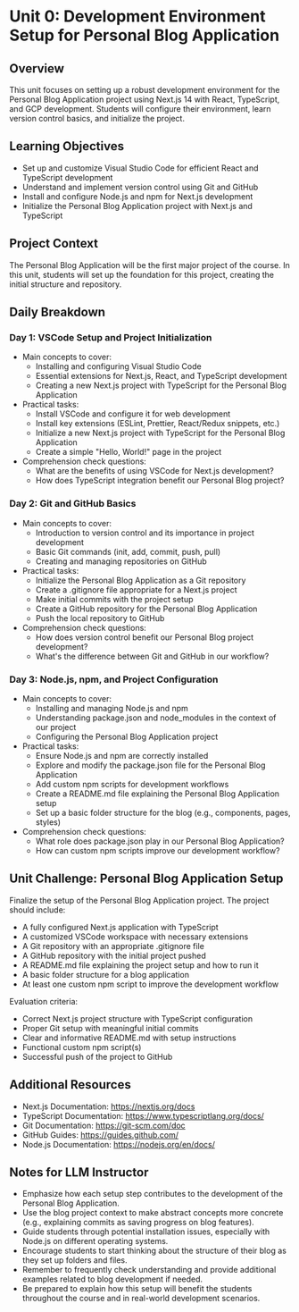 # Unit 0: Development Environment Setup for Personal Blog Application

## Overview
This unit focuses on setting up a robust development environment for the Personal Blog Application project using Next.js 14 with React, TypeScript, and GCP development. Students will configure their environment, learn version control basics, and initialize the project.

## Learning Objectives
- Set up and customize Visual Studio Code for efficient React and TypeScript development
- Understand and implement version control using Git and GitHub
- Install and configure Node.js and npm for Next.js development
- Initialize the Personal Blog Application project with Next.js and TypeScript

## Project Context
The Personal Blog Application will be the first major project of the course. In this unit, students will set up the foundation for this project, creating the initial structure and repository.

## Daily Breakdown

### Day 1: VSCode Setup and Project Initialization
- Main concepts to cover:
  - Installing and configuring Visual Studio Code
  - Essential extensions for Next.js, React, and TypeScript development
  - Creating a new Next.js project with TypeScript for the Personal Blog Application
- Practical tasks:
  - Install VSCode and configure it for web development
  - Install key extensions (ESLint, Prettier, React/Redux snippets, etc.)
  - Initialize a new Next.js project with TypeScript for the Personal Blog Application
  - Create a simple "Hello, World!" page in the project
- Comprehension check questions:
  - What are the benefits of using VSCode for Next.js development?
  - How does TypeScript integration benefit our Personal Blog project?

### Day 2: Git and GitHub Basics
- Main concepts to cover:
  - Introduction to version control and its importance in project development
  - Basic Git commands (init, add, commit, push, pull)
  - Creating and managing repositories on GitHub
- Practical tasks:
  - Initialize the Personal Blog Application as a Git repository
  - Create a .gitignore file appropriate for a Next.js project
  - Make initial commits with the project setup
  - Create a GitHub repository for the Personal Blog Application
  - Push the local repository to GitHub
- Comprehension check questions:
  - How does version control benefit our Personal Blog project development?
  - What's the difference between Git and GitHub in our workflow?

### Day 3: Node.js, npm, and Project Configuration
- Main concepts to cover:
  - Installing and managing Node.js and npm
  - Understanding package.json and node_modules in the context of our project
  - Configuring the Personal Blog Application project
- Practical tasks:
  - Ensure Node.js and npm are correctly installed
  - Explore and modify the package.json file for the Personal Blog Application
  - Add custom npm scripts for development workflows
  - Create a README.md file explaining the Personal Blog Application setup
  - Set up a basic folder structure for the blog (e.g., components, pages, styles)
- Comprehension check questions:
  - What role does package.json play in our Personal Blog Application?
  - How can custom npm scripts improve our development workflow?

## Unit Challenge: Personal Blog Application Setup
Finalize the setup of the Personal Blog Application project. The project should include:
- A fully configured Next.js application with TypeScript
- A customized VSCode workspace with necessary extensions
- A Git repository with an appropriate .gitignore file
- A GitHub repository with the initial project pushed
- A README.md file explaining the project setup and how to run it
- A basic folder structure for a blog application
- At least one custom npm script to improve the development workflow

Evaluation criteria:
- Correct Next.js project structure with TypeScript configuration
- Proper Git setup with meaningful initial commits
- Clear and informative README.md with setup instructions
- Functional custom npm script(s)
- Successful push of the project to GitHub

## Additional Resources
- Next.js Documentation: https://nextjs.org/docs
- TypeScript Documentation: https://www.typescriptlang.org/docs/
- Git Documentation: https://git-scm.com/doc
- GitHub Guides: https://guides.github.com/
- Node.js Documentation: https://nodejs.org/en/docs/

## Notes for LLM Instructor
- Emphasize how each setup step contributes to the development of the Personal Blog Application.
- Use the blog project context to make abstract concepts more concrete (e.g., explaining commits as saving progress on blog features).
- Guide students through potential installation issues, especially with Node.js on different operating systems.
- Encourage students to start thinking about the structure of their blog as they set up folders and files.
- Remember to frequently check understanding and provide additional examples related to blog development if needed.
- Be prepared to explain how this setup will benefit the students throughout the course and in real-world development scenarios.
